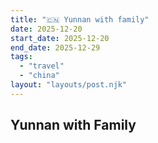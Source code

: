 ```yaml
---
title: "🇨🇳 Yunnan with family"
date: 2025-12-20
start_date: 2025-12-20
end_date: 2025-12-29
tags:
  - "travel"
  - "china"
layout: "layouts/post.njk"
---
```


## Yunnan with Family